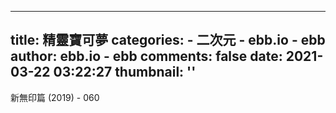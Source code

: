 
---
title: 精靈寶可夢
categories: 
    - 二次元
    - ebb.io - ebb
author: ebb.io - ebb
comments: false
date: 2021-03-22 03:22:27
thumbnail: ''
---

<div>   
新無印篇 (2019) - 060  
</div>
            